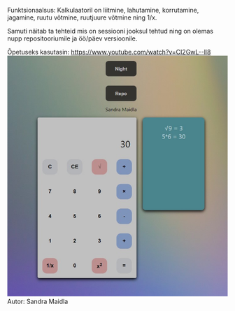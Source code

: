 Funktsionaalsus: Kalkulaatoril on liitmine, lahutamine, korrutamine, jagamine, ruutu võtmine, ruutjuure võtmine ning 1/x.

Samuti näitab ta tehteid mis on sessiooni jooksul tehtud ning on olemas nupp repositooriumile ja öö/päev versioonile.

Õpetuseks kasutasin: https://www.youtube.com/watch?v=CI2GwL--ll8
![Screenshot](img.jpg)
Autor: Sandra Maidla
